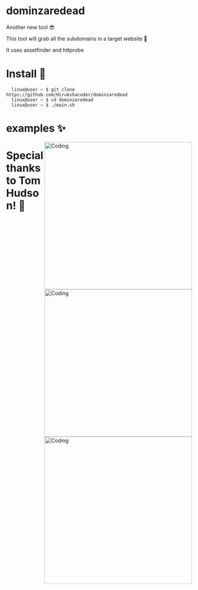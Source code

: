 # dominzaredead 

Another new tool 😎

This tool will grab all the subdomains in a target website 🏹

It uses assetfinder and httprobe 

# Install 🎀

      linux@user ~ $ git clone https://github.com/Hirukshacoder/dominzaredead 
      linux@user ~ $ cd dominzaredead 
      linux@user ~ $ ./main.sh
      
# examples ✨
<img align="right" alt="Coding" width="400" src="https://user-images.githubusercontent.com/97717488/187456038-a0b0b64a-c335-4ffa-8edc-049d1aab58ea.png">



<img align="right" alt="Coding" width="400" src="https://user-images.githubusercontent.com/97717488/187456420-3b61dd0b-8b19-4be9-9b40-f61d7a21d257.png">



<img align="right" alt="Coding" width="400" src="https://user-images.githubusercontent.com/97717488/187456600-c6fef354-5302-476b-b3ae-24be5be21467.png">
      
     




# Special thanks to Tom Hudson! 🙏

